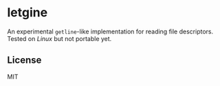 # letgine

An experimental `getline`-like implementation for reading file descriptors.
Tested on *Linux* but not portable yet.

## License

MIT
